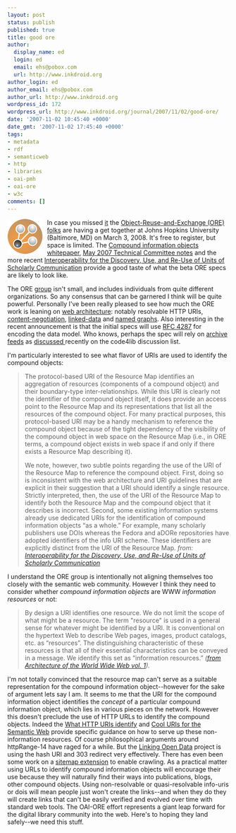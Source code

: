 ```yaml
---
layout: post
status: publish
published: true
title: good ore
author:
  display_name: ed
  login: ed
  email: ehs@pobox.com
  url: http://www.inkdroid.org
author_login: ed
author_email: ehs@pobox.com
author_url: http://www.inkdroid.org
wordpress_id: 172
wordpress_url: http://www.inkdroid.org/journal/2007/11/02/good-ore/
date: '2007-11-02 10:45:40 +0000'
date_gmt: '2007-11-02 17:45:40 +0000'
tags:
- metadata
- rdf
- semanticweb
- http
- libraries
- oai-pmh
- oai-ore
- w3c
comments: []
---
```

<p><a href="http://www.openarchives.org/pipermail/oai-general/2007-November/000480.html"><img src="/images/ore.png" style="margin-right: 10px; border: none; float: left;"/></a>In case you missed <a href="http://www.openarchives.org/pipermail/oai-general/2007-November/000480.html">it</a> the <a href="http://www.openarchives.org/ore/">Object-Reuse-and-Exchange (ORE) folks</a> are having a get together at Johns Hopkins University (Baltimore, MD) on March 3, 2008. It's free to register, but space is limited. The <a href="http://www.openarchives.org/ore/documents/CompoundObjects-200705.html">Compound information objects whitepaper</a>, <a href="http://www.openarchives.org/ore/documents/OAI-ORE%20TC%20Meeting%20200705_public.pdf">May 2007 Technical Committee notes</a> and the more recent <a href="http://www.ctwatch.org/quarterly/articles/2007/08/interoperability-for-the-discovery-use-and-re-use-of-units-of-scholarly-communication"> Interoperability for the Discovery, Use, and Re-Use of Units of Scholarly Communication</a> provide a good taste of what the beta ORE specs are likely to look like.</p>
<p>The ORE <a href="http://www.openarchives.org/ore/ORE_Community.php">group</a> isn't small, and includes individuals from quite different organizations. So any consensus that can be garnered I think will be quite powerful. Personally I've been really pleased to see how much the ORE work is leaning on <a href="http://www.w3.org/TR/webarch/">web architecture</a>: notably resolvable HTTP URIs, <a href="http://en.wikipedia.org/wiki/Content_negotiation">content-negotiation</a>, <a href="http://www.w3.org/DesignIssues/LinkedData.html">linked-data</a> and <a href="http://www.w3.org/2004/03/trix/">named graphs</a>. Also interesting in the recent announcement is that the initial specs will use <a href="http://www.ietf.org/rfc/rfc4287.txt">RFC 4287</a> for encoding the data model. Who knows, perhaps the spec will rely on <a href="http://www.ietf.org/rfc/rfc5005.txt">archive feeds</a> as <a href="http://www.mail-archive.com/code4lib%40listserv.nd.edu/msg02060.html">discussed </a> recently on the code4lib discussion list.</p>
<p>I'm particularly interested to see what flavor of URIs are used to identify the compound objects:</p>
<blockquote><p>
The protocol-based URI of the Resource Map identifies an aggregation of resources (components of a compound object) and their boundary-type inter-relationships. While this URI is clearly not the identifier of the compound object itself, it does provide an access point to the Resource Map and its representations that list all the resources of the compound object. For many practical purposes, this protocol-based URI may be a handy mechanism to reference the compound object because of the tight dependency of the visibility of the compound object in web space on the Resource Map (i.e., in ORE terms, a compound object exists in web space if and only if there exists a Resource Map describing it).</p>
<p>We note, however, two subtle points regarding the use of the URI of the Resource Map to reference the compound object. First, doing so is inconsistent with the web architecture and URI guidelines that are explicit in their suggestion that a URI should identify a single resource. Strictly interpreted, then, the use of the URI of the Resource Map to identify both the Resource Map and the compound object that it describes is incorrect. Second, some existing information systems already use dedicated URIs for the identification of compound information objects “as a whole.” For example, many scholarly publishers use DOIs whereas the Fedora and aDORe repositories have adopted identifiers of the info URI scheme. These identifiers are explicitly distinct from the URI of the Resource Map. <i>from: <a href="http://www.ctwatch.org/quarterly/articles/2007/08/interoperability-for-the-discovery-use-and-re-use-of-units-of-scholarly-communication/6/"> Interoperability for the Discovery, Use, and Re-Use of Units of Scholarly Communication</a></i>
</p></blockquote>
<p>I understand the ORE group is intentionally not aligning themselves too closely with the semantic web community. However I think they need to consider whether <i>compound information objects</i> are WWW <i>information resources</i> or not:</p>
<blockquote><p>
By design a URI identifies one resource. We do not limit the scope of what might be a resource. The term "resource" is used in a general sense for whatever might be identified by a URI. It is conventional on the hypertext Web to describe Web pages, images, product catalogs, etc. as “resources”. The distinguishing characteristic of these resources is that all of their essential characteristics can be conveyed in a message. We identify this set as “information resources.” <i>(<a href="http://www.w3.org/TR/webarch/#id-resources">from Architecture of the World Wide Web vol. 1</a>).<br />
</i></p></blockquote>
<p>I'm not totally convinced that the resource map can't serve as a suitable representation for the compound information object--however for the sake of argument lets say I am. It seems to me that the URI for the compound information object identifies the <i>concept</i> of a particular compound information object, which lies in various pieces on the network. However this doesn't preclude the use of HTTP URLs to identify the compound objects.  Indeed the <a href="http://www.w3.org/DesignIssues/HTTP-URI2">What HTTP URIs identify</a> and <a href="http://web.archive.org/web/20100531061447/http://www.dfki.uni-kl.de:80/~sauermann/2006/11/cooluris/">Cool URIs for the Semantic Web</a> provide specific guidance on how to serve up these non-information resources. Of course philosophical arguments around httpRange-14 have raged for a while. But the <a href="http://esw.w3.org/topic/SweoIG/TaskForces/CommunityProjects/LinkingOpenData">Linking Open Data</a> project is using the hash URI and 303 redirect very effectively. There has even been some work on a <a href="http://docs.google.com/View?docid=ajch7tkjqjwz_23g8dfzc&pli=1">sitemap extension</a> to enable crawling. As a practical matter using URLs to identify compound information objects will encourage their use because they will naturally find their ways into publications, blogs, other compound objects. Using non-resolvable or quasi-resolvable info-uris or dois will mean people just won't create the links--and when they do they will create links that can't be easily verified and evolved over time with standard web tools. The OAI-ORE effort represents a giant leap forward for the digital library community into the web. Here's to hoping they land safely--we need this stuff.</p>
